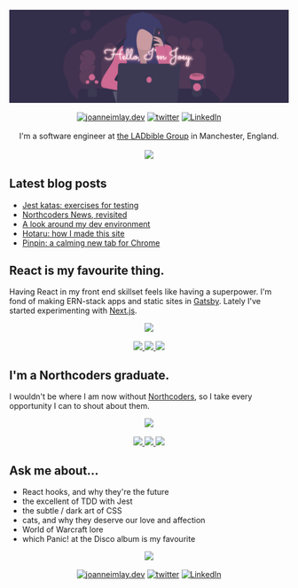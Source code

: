 ![Hello, I'm Joey.](https://github.com/dentednerd/dentednerd/blob/master/githubHeader.png)

<p align="center">
  <a href="https://joanneimlay.dev"><img src="https://img.icons8.com/bubbles/96/000000/domain.png" alt="joanneimlay.dev"/></a>
  <a href="https://twitter.com/dentednerd"><img src="https://img.icons8.com/bubbles/96/000000/twitter-circled.png" alt="twitter"/></a>
  <a href="https://www.linkedin.com/in/joanne-imlay-4a7a7056/"><img src="https://img.icons8.com/bubbles/96/000000/linkedin.png" alt="LinkedIn"/></a><br /><br />
  I'm a software engineer at <a href="https://ladbiblegroup.com">the LADbible Group</a> in Manchester, England.<br /><br />
  <img src="https://github-readme-stats.vercel.app/api?username=dentednerd&count_private=true&show_icons=true&hide_border=true&hide=contribs,issues&bg_color=332e4a&text_color=ffffff&title_color=ff7dab" />
</p>

## Latest blog posts
<!-- BLOG-POST-LIST:START -->
- [Jest katas: exercises for testing](https://www.joanneimlay.dev/posts/jest/)
- [Northcoders News, revisited](https://www.joanneimlay.dev/posts/northcoders-news-revisited/)
- [A look around my dev environment](https://www.joanneimlay.dev/posts/my-dev-environment/)
- [Hotaru: how I made this site](https://www.joanneimlay.dev/posts/hotaru/)
- [Pinpin: a calming new tab for Chrome](https://www.joanneimlay.dev/posts/pinpin/)
<!-- BLOG-POST-LIST:END -->

## React is my favourite thing.

Having React in my front end skillset feels like having a superpower. I'm fond of making ERN-stack apps and static sites in [Gatsby](https://gatsbyjs.org). Lately I've started experimenting with [Next.js](https://nextjs.org/).

<p align="center">
  <img src="https://media.giphy.com/media/rY93u9tQbybks/giphy.gif" />
</p>

<p align="center">
  <a href="https://github.com/dentednerd/mayushi">
    <img src="https://github-readme-stats.vercel.app/api/pin/?username=dentednerd&repo=mayushi&hide_border=true" />
  </a>

  <a href="https://github.com/dentednerd/hotaru">
    <img src="https://github-readme-stats.vercel.app/api/pin/?username=dentednerd&repo=hotaru&hide_border=true" />
  </a>
  <a href="https://github.com/dentednerd/pinpin">
    <img src="https://github-readme-stats.vercel.app/api/pin/?username=dentednerd&repo=pinpin" />
  </a>
</p>

## I'm a Northcoders graduate.

I wouldn't be where I am now without [Northcoders](https://northcoders.com/), so I take every opportunity I can to shout about them.

<p align="center">
  <img src="https://media.giphy.com/media/l2JhAfyOeGGhmxC2Q/giphy.gif" />
</p>

<p align="center">
  <a href="https://github.com/dentednerd/northcodersnewsdocker">
    <img src="https://github-readme-stats.vercel.app/api/pin/?username=dentednerd&repo=northcodersnewsdocker" />
  </a>
  <a href="https://github.com/dentednerd/charcodeizardbot">
    <img src="https://github-readme-stats.vercel.app/api/pin/?username=dentednerd&repo=charcodeizardbot" />
  </a>
  <a href="https://github.com/dentednerd/codeninjasv2">
    <img src="https://github-readme-stats.vercel.app/api/pin/?username=dentednerd&repo=codeninjasv2" />
  </a>
</p>

## Ask me about...

- React hooks, and why they're the future
- the excellent of TDD with Jest
- the subtle / dark art of CSS
- cats, and why they deserve our love and affection
- World of Warcraft lore
- which Panic! at the Disco album is my favourite

<p align="center">
  <img src="https://media.giphy.com/media/MYBm0n6tdLxAP0gjDt/giphy.gif" />
</p>

<p align="center">
  <a href="https://joanneimlay.dev"><img src="https://img.icons8.com/bubbles/96/000000/domain.png" alt="joanneimlay.dev"/></a>
  <a href="https://twitter.com/dentednerd"><img src="https://img.icons8.com/bubbles/96/000000/twitter-circled.png" alt="twitter"/></a>
  <a href="https://www.linkedin.com/in/joanne-imlay-4a7a7056/"><img src="https://img.icons8.com/bubbles/96/000000/linkedin.png" alt="LinkedIn"/></a>
</p>

<!--
**dentednerd/dentednerd** is a ✨ _special_ ✨ repository because its `README.md` (this file) appears on your GitHub profile.

Here are some ideas to get you started:

- 🔭 I’m currently working on ...
- 🌱 I’m currently learning ...
- 👯 I’m looking to collaborate on ...
- 🤔 I’m looking for help with ...
- 💬 Ask me about ...
- 📫 How to reach me: ...
- 😄 Pronouns: ...
- ⚡ Fun fact: ...
-->
